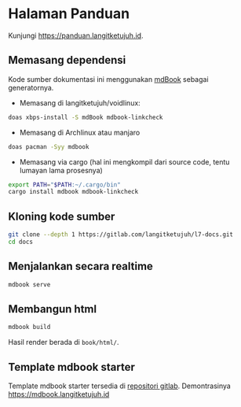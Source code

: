 # Halaman Panduan

Kunjungi <https://panduan.langitketujuh.id>.

## Memasang dependensi

Kode sumber dokumentasi ini menggunakan [mdBook](https://rust-lang.github.io/mdBook/) sebagai generatornya.

* Memasang di langitketujuh/voidlinux:

```sh
doas xbps-install -S mdBook mdbook-linkcheck
```

* Memasang di Archlinux atau manjaro

```sh
doas pacman -Syy mdbook
```

* Memasang via cargo (hal ini mengkompil dari source code, tentu lumayan lama prosesnya)

```sh
export PATH="$PATH:~/.cargo/bin"
cargo install mdbook mdbook-linkcheck
```

## Kloning kode sumber

```sh
git clone --depth 1 https://gitlab.com/langitketujuh/l7-docs.git
cd docs
```

## Menjalankan secara realtime

```sh
mdbook serve
```

## Membangun html

```sh
mdbook build
```

Hasil render berada di `book/html/`.

## Template mdbook starter

Template mdbook starter tersedia di [repositori gitlab](https://gitlab.com/langitketujuh/mdbook.git). Demontrasinya <https://mdbook.langitketujuh.id>
